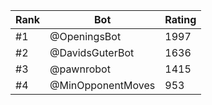 Rank|Bot|Rating
---|---|---
#1|@OpeningsBot|1997
#2|@DavidsGuterBot|1636
#3|@pawnrobot|1415
#4|@MinOpponentMoves|953
